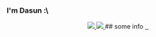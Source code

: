 ### I'm Dasun :\

<div align="center">
<!-- <a href="https://github.com/Jurredr/github-widgetbox" > -->
  <a href="" >
   <img src="https://github-widgetbox.vercel.app/api/profile?username=dabeycorn&data=followers,repositories,stars,commits&theme=darkmode"  />
  </a>
<!-- <a href="https://discord.com/users/778068011231608882" > -->
  <a href="" >
   <img src="https://lanyard.kyrie25.me/api/778068011231608882?waveColor=8B8BFA&waveSpotifyColor=B48EF7&gradient=7E37F9-B48EF7-E568C4&imgStyle=square"  />
  </a>
  ## some info
<!-- <a href="https://github.com/vn7n24fzkq/github-profile-summary-cards" > -->
  <a href="" >
    <img href="http://github-profile-summary-cards.vercel.app/api/cards/profile-details?username=dabeycorn&theme=transparent" />
  </a>
<!-- <a href="https://github.com/vn7n24fzkq/github-profile-summary-cards" > -->
  <a href="" >
    <img href="http://github-profile-summary-cards.vercel.app/api/cards/stats?username=dabeycorn&theme=transparent" />
  </a>
<!-- <a href="https://github.com/vn7n24fzkq/github-profile-summary-cards" > -->
  <a href="">
    <img href="http://github-profile-summary-cards.vercel.app/api/cards/productive-time?username=dabeycorn&theme=transparent&utcOffset=8" />
  </a>
</div>



